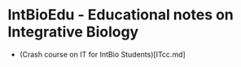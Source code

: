 # IntBioEdu - Educational notes on Integrative Biology
- (Crash course on IT for IntBio Students)[ITcc.md]
